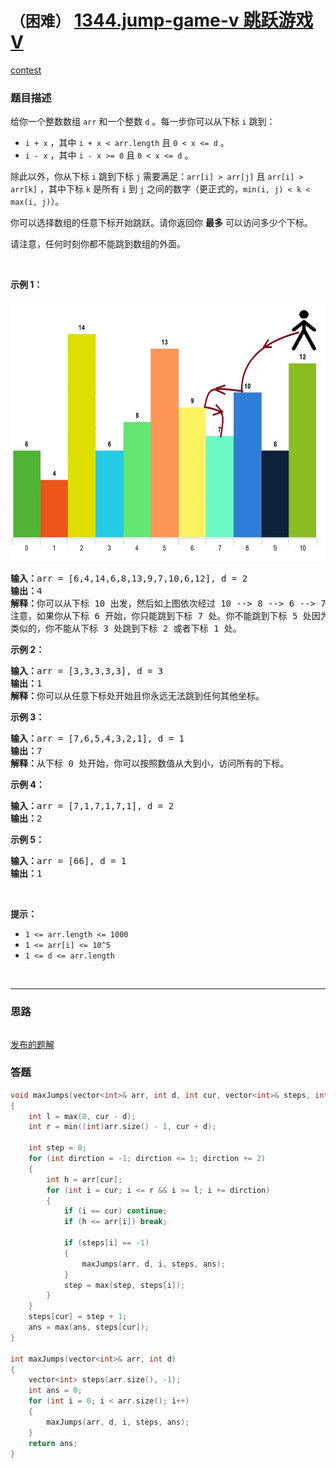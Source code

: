 # `（困难）` [1344.jump-game-v 跳跃游戏 V](https://leetcode-cn.com/problems/jump-game-v/)

[contest](https://leetcode-cn.com/contest/weekly-contest-174/problems/jump-game-v/)

### 题目描述
<p>给你一个整数数组&nbsp;<code>arr</code> 和一个整数&nbsp;<code>d</code> 。每一步你可以从下标&nbsp;<code>i</code>&nbsp;跳到：</p>
<ul>
	<li><code>i + x</code>&nbsp;，其中&nbsp;<code>i + x &lt; arr.length</code>&nbsp;且&nbsp;<code>0 &lt; x &lt;= d</code>&nbsp;。</li>
	<li><code>i - x</code>&nbsp;，其中&nbsp;<code>i - x &gt;= 0</code>&nbsp;且&nbsp;<code>0 &lt; x &lt;= d</code>&nbsp;。</li>
</ul>

<p>除此以外，你从下标&nbsp;<code>i</code> 跳到下标 <code>j</code>&nbsp;需要满足：<code>arr[i] &gt; arr[j]</code>&nbsp;且 <code>arr[i] &gt; arr[k]</code>&nbsp;，其中下标&nbsp;<code>k</code>&nbsp;是所有 <code>i</code>&nbsp;到 <code>j</code>&nbsp;之间的数字（更正式的，<code>min(i, j) &lt; k &lt; max(i, j)</code>）。</p>
<p>你可以选择数组的任意下标开始跳跃。请你返回你 <strong>最多</strong>&nbsp;可以访问多少个下标。</p>
<p>请注意，任何时刻你都不能跳到数组的外面。</p>
<p>&nbsp;</p>
<p><strong>示例 1：</strong></p>
<p><img alt="" src="./meta-chart.jpeg" style="height: 419px; width: 633px;"></p>
<pre><strong>输入：</strong>arr = [6,4,14,6,8,13,9,7,10,6,12], d = 2
<strong>输出：</strong>4
<strong>解释：</strong>你可以从下标 10 出发，然后如上图依次经过 10 --&gt; 8 --&gt; 6 --&gt; 7 。
注意，如果你从下标 6 开始，你只能跳到下标 7 处。你不能跳到下标 5 处因为 13 &gt; 9 。你也不能跳到下标 4 处，因为下标 5 在下标 4 和 6 之间且 13 &gt; 9 。
类似的，你不能从下标 3 处跳到下标 2 或者下标 1 处。
</pre>

<p><strong>示例 2：</strong></p>
<pre><strong>输入：</strong>arr = [3,3,3,3,3], d = 3
<strong>输出：</strong>1
<strong>解释：</strong>你可以从任意下标处开始且你永远无法跳到任何其他坐标。
</pre>

<p><strong>示例 3：</strong></p>
<pre><strong>输入：</strong>arr = [7,6,5,4,3,2,1], d = 1
<strong>输出：</strong>7
<strong>解释：</strong>从下标 0 处开始，你可以按照数值从大到小，访问所有的下标。
</pre>

<p><strong>示例 4：</strong></p>
<pre><strong>输入：</strong>arr = [7,1,7,1,7,1], d = 2
<strong>输出：</strong>2
</pre>

<p><strong>示例 5：</strong></p>
<pre><strong>输入：</strong>arr = [66], d = 1
<strong>输出：</strong>1
</pre>

<p>&nbsp;</p>
<p><strong>提示：</strong></p>
<ul>
	<li><code>1 &lt;= arr.length &lt;= 1000</code></li>
	<li><code>1 &lt;= arr[i] &lt;= 10^5</code></li>
	<li><code>1 &lt;= d &lt;= arr.length</code></li>
</ul>

​            

---
### 思路
```

```
[发布的题解](https://leetcode-cn.com/problems/jump-game-v/solution/5331-by-ikaruga/)


### 答题
``` C++
void maxJumps(vector<int>& arr, int d, int cur, vector<int>& steps, int& ans)
{
	int l = max(0, cur - d);
	int r = min((int)arr.size() - 1, cur + d);

	int step = 0;
	for (int dirction = -1; dirction <= 1; dirction += 2)
	{
		int h = arr[cur];
		for (int i = cur; i <= r && i >= l; i += dirction)
		{
			if (i == cur) continue;
			if (h <= arr[i]) break;

			if (steps[i] == -1)
			{
				maxJumps(arr, d, i, steps, ans);
			}
			step = max(step, steps[i]);
		}
	}
	steps[cur] = step + 1;
	ans = max(ans, steps[cur]);
}

int maxJumps(vector<int>& arr, int d) 
{
	vector<int> steps(arr.size(), -1);
	int ans = 0;
	for (int i = 0; i < arr.size(); i++)
	{
		maxJumps(arr, d, i, steps, ans);
	}
	return ans;
}
```




